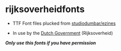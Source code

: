 # rijksoverheidfonts

* TTF Font files plucked from [studiodumbar/ezines](https://github.com/studiodumbar/ezines/tree/master/assets/type)

* In use by the [Dutch Government](https://www.government.nl/contact) (Rijksoverheid)

_**Only use this fonts if you have permission**_

